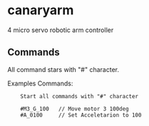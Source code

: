 canaryarm
=========

4 micro servo robotic arm controller

## Commands ##
All command stars with "#" character.

Examples Commands:

        Start all commands with "#" character
        
        #M3_G_100   // Move motor 3 100deg
        #A_0100     // Set Acceletarion to 100
